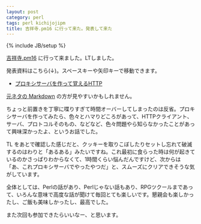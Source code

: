 ```yaml
---
layout: post
category: perl
tags: perl kichijojipm
title: 吉祥寺.pm16 に行って来た。発表して来た
---
```

{% include JB/setup %}

[吉祥寺.pm16](https://kichijojipm.connpass.com/event/104750/) に行って来ました。LTしました。

発表資料はこちら(↓)。スペースキーや矢印キーで移動できます。

+ [プロキシサーバを作って覚えるHTTP](http://tsucchi.github.io/slides/kichijojipm/16/index.html#/title)

[元ネタの Markdown](https://github.com/tsucchi/tsucchi.github.com/blob/master/slides/kichijojipm/16/index.md) の方が見やすいかもしれません。

ちょっと前置きを丁寧に喋りすぎて時間オーバーしてしまったのは反省。プロキシサーバを作ってみたら、色々とハマりどころがあって、HTTPクライアント、サーバ、プロトコルそのもの、などなど、色々問題やら知らなかったことがあって興味深かったよ、というお話でした。

TL をあとで確認した感じだと、クッキーを取りこぼしたりセットし忘れて破滅するのはわりと「あるある」みたいですね。これ最初に食らった時は何が起きているのかさっぱりわからなくて、1時間くらい悩んだんですけど、次からは「あ、これプロキシサーバでやったやつだ」と、スムーズにクリアできそうな気がしています。

全体としては、Perlの話があり、Perlじゃない話もあり、RPGツクールまであって、いろんな意味で高度な話が聞けて毎回とても楽しいです。懇親会も楽しかったし、ご飯も美味しかったし、最高でした。

また次回も参加できたらいいなー、と思います。

